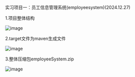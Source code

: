 实习项目一：员工信息管理系统(employeesystem)(2024.12.27)

1.项目整体结构

![image](https://github.com/user-attachments/assets/b65be41e-4c91-4579-979b-d3c5bd04ad7d)




2.target文件为maven生成文件

![image](https://github.com/user-attachments/assets/0a1898d2-6c36-4109-b38d-4f167c32b176)


3.整体压缩包employeeSystem.zip

![image](https://github.com/user-attachments/assets/e02ef6b5-967c-405a-a049-bdc2a97ef28b)

